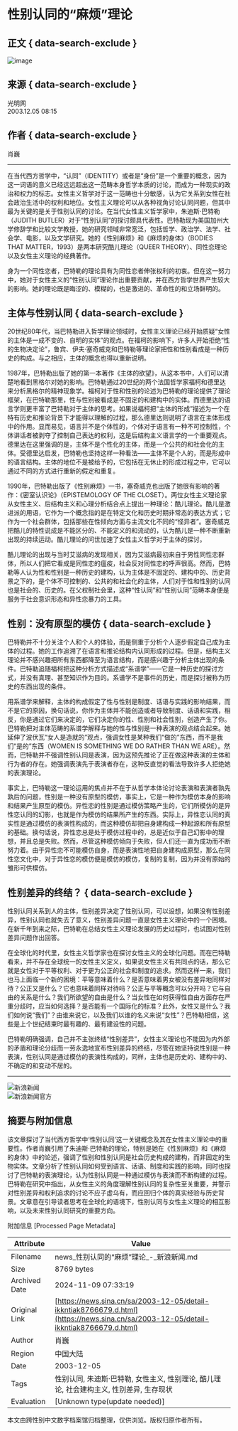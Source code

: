 # 性别认同的“麻烦”理论

## 正文 { data-search-exclude }


![image](https://n.sinaimg.cn/sinacn10219/292/w146h146/20190717/bdc6-hzxsvnp0096893.jpg)

## 来源 { data-search-exclude }

光明网  
2003.12.05 08:15  

## 作者 { data-search-exclude }

肖巍

---

在当代西方哲学中，“认同”（IDENTITY）或者是“身份”是一个重要的概念，因为这一词语的意义已经远远超出这一范畴本身哲学本质的讨论，而成为一种现实的政治和权力的标志。女性主义哲学对于这一范畴也十分敏感，认为它关系到女性在社会政治生活中的权利和地位。女性主义理论可以从各种视角讨论认同问题，但其中最为关键的是关于性别认同的讨论。在当代女性主义哲学家中，朱迪斯·巴特勒（JUDITH BUTLER）对于“性别认同”的探讨颇具代表性。巴特勒现为美国加州大学修辞学和比较文学教授，她的研究领域非常宽泛，包括哲学、政治学、法学、社会学、电影，以及文学研究。她的《性别麻烦》和《麻烦的身体》（BODIES THAT MATTER，1993）是两本研究酷儿理论（QUEER THEORY）、同性恋理论以及女性主义理论的经典著作。

身为一个同性恋者，巴特勒的理论具有为同性恋者伸张权利的初衷。但在这一努力中，她对于女性主义的“性别认同”理论作出重要贡献，并在西方哲学世界产生较大的影响。她的理论既是晦涩的、模糊的，也是激进的、革命性的和立场鲜明的。

## 主体与性别认同 { data-search-exclude }

20世纪80年代，当巴特勒进入哲学理论领域时，女性主义理论已经开始质疑“女性的主体是一成不变的、自明的实体”的观点。在福柯的影响下，许多人开始拒绝“性的生物决定论”，鲁宾、伊夫·塞奇威克和巴特勒等理论家把性和性别看成是一种历史的构成。与之相应，主体的概念也得以重新说明。

1987年，巴特勒出版了她的第一本著作《主体的欲望》，从这本书中，人们可以清楚地看到黑格尔对她的影响。巴特勒通过20世纪的两个法国哲学家福柯和德里达来分析黑格尔的精神现象学。福柯对于性和性别的论述为巴特勒的理论提供了理论框架，在巴特勒那里，性与性别被看成是不固定的和建构中的实体。而德里达的语言学则更丰富了巴特勒对于主体的思考。如果说福柯把“主体的形成”描述为一个在特有历史和推论背景下才能得以理解的过程，那么德里达则说明了语言在主体形成中的作用。显而易见，语言并不是个体性的，个体对于语言有一种不可控制性，个体讲话者被剥夺了控制自己表达的权利，这是后结构主义语言学的一个重要观点。德里达在这里强调的是，主体不是个性化的主体，而是一个公共的和社会化的主体。受德里达启发，巴特勒也坚持这样一种看法——主体不是个人的，而是形成中的语言结构。主体的地位不是被给予的，它包括在无休止的形成过程之中，它可以通过不同的方式进行重新的假定和重复。

1990年，巴特勒出版了《性别麻烦》一书，塞奇威克也出版了她很有影响的著作：《密室认识论》（EPISTEMOLOGY OF THE CLOSET）。两位女性主义理论家从女性主义、后结构主义和心理分析结合点上提出一种理论：酷儿理论。酷儿是激进派的用语，它作为一个概念指的是在特定文化和历史时期非常态的表达方式；它作为一个社会群体，包括那些在性倾向方面与主流文化不同的“怪异者”。塞奇威克把酷儿的特性说成是不能区分的、不能定义的和流动的，认为酷儿是一种不断重新出现的持续运动。酷儿理论的问世加速了女性主义哲学对于主体的探讨。

酷儿理论的出现与当时艾滋病的发现相关，因为艾滋病最初来自于男性同性恋群体，所以人们把它看成是同性恋的瘟疫，社会反对同性恋的呼声很高。然而，巴特勒等人认为性和性别是一种历史的建构，认为主体是不固定的、建构中的、历史背景之下的，是个体不可控制的、公共的和社会化的主体，人们对于性和性别的认同也是社会的、历史的。在父权制社会里，这种“性认同”和“性别认同”范畴本身便是服务于社会意识形态和异性恋暴力的工具。

## 性别：没有原型的模仿 { data-search-exclude }

巴特勒并不十分关注个人和个人的体验，而是侧重于分析个人逐步假定自己成为主体的过程。她的工作追溯了在语言和推论结构内认同形成的过程。但是，结构主义理论并不感兴趣把所有东西都降至为语言结构，而是感兴趣于分析主体出现的条件。巴特勒追随福柯把这种分析方式描述成“系谱学”——它是一种历史的探讨方式，并没有真理、甚至知识作为目的。系谱学不是事件的历史，而是探讨被称为历史的东西出现的条件。

用系谱学来解释，主体的构成假定了性与性别是制度、话语与实践的影响结果，而不是它的原因，换句话说，你作为主体并不能创造或者导致制度、话语和实践，相反，你是通过它们来决定的，它们决定你的性、性别和社会性别，创造产生了你。巴特勒把对主体范畴的系谱学解释与她的性与性别是一种表演的观点结合起来。她延伸了波伏瓦“女人是造就的”观点，强调女性是某种我们“做的”东西，而不是我们“是的”东西（WOMEN IS SOMETHING WE DO RATHER THAN WE ARE）。然而，巴特勒并不强调性别认同是表演，因为这预先推论了正在做这种表演的主体和行为者的存在。她强调表演先于表演者存在，这种反直觉的看法导致许多人拒绝她的表演理论。

事实上，巴特勒这一理论运用的焦点并不在于从哲学本体论讨论表演和表演者孰先孰后的问题，性别是一种没有原型的模仿，事实上，它是一种作为模仿本身的影响和结果产生原型的模仿。异性恋的性别是通过模仿策略产生的，它们所模仿的是异性恋认同的幻影，也就是作为模仿的结果所产生的东西。实际上，异性恋认同的真实性是通过模仿的表演性构成的，而这种模仿却把自身建构成一种起源和所有原型的基础。换句话说，异性恋总是处于模仿过程中的，总是近似于自己幻影中的理想，并且总是失败。然而，尽管这种模仿倾向于失败，但人们还一直为成功而不断努力着。由于异性恋不可能模仿自身，而是表演性地把自身建构成原型，那么在同性恋文化中，对于异性恋的模仿便是模仿的模仿，复制的复制，因为并没有原始的雏形可供模仿。

## 性别差异的终结？ { data-search-exclude }

性别认同关系到人的主体，性别差异决定了性别认同，可以设想，如果没有性别差异，性别认同也就失去了意义，性别差异问题一直是女性主义理论中的一个困境。在新千年到来之际，巴特勒在总结女性主义理论发展的历史过程时，也试图对性别差异问题作出回答。

在全球化的时代里，女性主义哲学家也在探讨女性主义的全球化问题。而在巴特勒看来，并不存在全球统一的女性主义定义，如果说女性主义有共同点的话，那么它就是女性对于平等权利、对于更为公正的社会和制度的追求。然而这样一来，我们也马上面临一个新的困境：平等意味着什么？是否意味着男女被没有差异地同样对待？公正又是什么？它也意味着同样对待吗？公正与平等概念可以分开吗？它与自由的关系是什么？我们所欲望的自由是什么？当女性在如何获得性自由方面存在严重分歧时，应当如何选择？是否能有一个国际化的标准？此外，女性又是什么？我们如何说“我们”？由谁来说它，以及我们以谁的名义来说“女性”？巴特勒相信，这些是上个世纪结束时最有趣的、最有建设性的问题。

巴特勒明确强调，自己并不主张终结“性别差异”，女性主义理论也不能因为内外部的矛盾和理论分歧而一劳永逸地宣布性别差异的终结，尽管在她坚持说性别是一种表演，性别认同是通过模仿的表演性构成的，同样，主体也是历史的、建构中的、不确定的和变动不居的。

---

![新浪新闻](https://n.sinaimg.cn/default/2fb77759/20151125/320X320.png)  
![新浪新闻官方](https://n.sinaimg.cn/default/80905340/20200331/sinalogo.png)

## 摘要与附加信息

<!-- tcd_abstract -->
该文章探讨了当代西方哲学中‘性别认同’这一关键概念及其在女性主义理论中的重要性。作者肖巍引用了朱迪斯·巴特勒的理论，特别是她在《性别麻烦》和《麻烦的身体》中的论述，强调了性别和性别认同是社会历史构成的建构，而非固定的生物实体。文章分析了性别认同如何受到语言、话语、制度和实践的影响，同时也探讨了巴特勒的表演理论，认为性别认同是一种通过模仿与表演而不断构建的过程。巴特勒在研究中指出，从女性主义的角度理解性别认同的复杂性至关重要，并警示对性别差异和权利追求的讨论不应子虚乌有，而应回归个体的真实经验与历史背景。文章意在引导读者思考在全球化的语境下，性别认同与女性主义理论的相互影响，以及未来性别认同研究的重要方向。
<!-- tcd_abstract_end -->

附加信息 [Processed Page Metadata]

| Attribute       | Value                                  |
|-----------------|----------------------------------------|
| Filename        | news_性别认同的“麻烦”理论_-_新浪新闻.md                             |
| Size            | 8769 bytes                           |
| Archived Date   | 2024-11-09 07:33:19                             |
| Original Link   | [https://news.sina.cn/sa/2003-12-05/detail-ikkntiak8766679.d.html](https://news.sina.cn/sa/2003-12-05/detail-ikkntiak8766679.d.html)                       |
| Author          | 肖巍                               |
| Region          | 中国大陆                               |
| Date            | 2003-12-05                                 |
| Tags            | 性别认同, 朱迪斯·巴特勒, 女性主义, 性别理论, 酷儿理论, 社会建构主义, 性别差异, 生存现状                                 |
| Evaluation            | [Unknown type(update needed)]                                 |
<!-- tcd_table_end -->

本文由跨性别中文数字档案馆归档整理，仅供浏览。版权归原作者所有。
